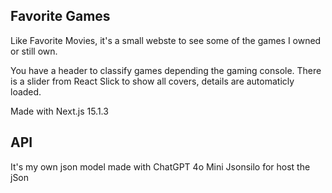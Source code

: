 ## Favorite Games

Like Favorite Movies, it's a small webste to see some of the games I owned or still own.

You have a header to classify games depending the gaming console.
There is a slider from React Slick to show all covers, details are automaticly loaded.

Made with Next.js 15.1.3

## API

It's my own json model made with ChatGPT 4o Mini
Jsonsilo for host the jSon
